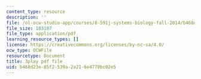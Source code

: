 ```yaml
---
content_type: resource
description: ''
file: /ol-ocw-studio-app/courses/8-591j-systems-biology-fall-2014/b468d23e85f2539a2a216e4770bc02e5_lC3XSwQ62iw.pdf
file_size: 103107
file_type: application/pdf
learning_resource_types: []
license: https://creativecommons.org/licenses/by-nc-sa/4.0/
ocw_type: OCWFile
resourcetype: Document
title: 3play pdf file
uid: b468d23e-85f2-539a-2a21-6e4770bc02e5
---
```

